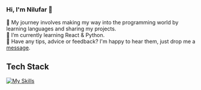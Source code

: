 ### Hi, I'm Nilufar 👋

🚀 My journey involves making my way into the programming world by learning languages and sharing my projects.<br />
🌱 I’m currently learning React & Python.<br />
💬 Have any tips, advice or feedback? I'm happy to hear them, just drop me a [message](https://www.linkedin.com/in/nilufar-a-6a626b175/).<br />

## Tech Stack
[![My Skills](https://skillicons.dev/icons?i=js,html,css,python)](https://skillicons.dev)

<!--
**Nil19/Nil19** is a ✨ _special_ ✨ repository because its `README.md` (this file) appears on your GitHub profile.

Here are some ideas to get you started:

- 🔭 I’m currently working on ...
- 🌱 I’m currently learning ...
- 👯 I’m looking to collaborate on ...
- 🤔 I’m looking for help with ...
- 💬 Ask me about ...
- 📫 How to reach me: ...
- 😄 Pronouns: ...
- ⚡ Fun fact: ...
-->
